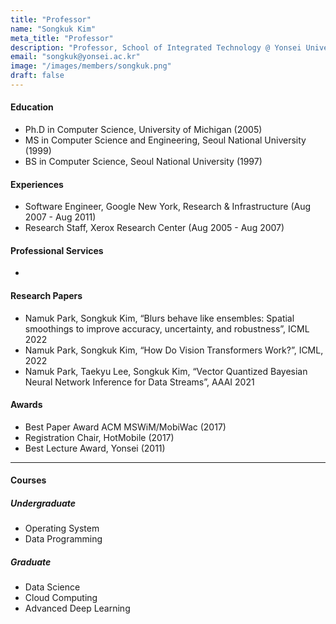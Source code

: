 ```yaml
---
title: "Professor"
name: "Songkuk Kim"
meta_title: "Professor"
description: "Professor, School of Integrated Technology @ Yonsei University"
email: "songkuk@yonsei.ac.kr"
image: "/images/members/songkuk.png"
draft: false
---
```


#### Education
- Ph.D in Computer Science, University of Michigan (2005)
- MS in Computer Science and Engineering, Seoul National University (1999)
- BS in Computer Science, Seoul National University (1997)

#### Experiences
- Software Engineer, Google New York, Research & Infrastructure (Aug 2007 - Aug 2011)
- Research Staff, Xerox Research Center (Aug 2005 - Aug 2007)

#### Professional Services
- 

#### Research Papers
- Namuk Park, Songkuk Kim, “Blurs behave like ensembles: Spatial smoothings to improve accuracy, uncertainty, and robustness”, ICML 2022
- Namuk Park, Songkuk Kim, “How Do Vision Transformers Work?”, ICML, 2022
- Namuk Park, Taekyu Lee, Songkuk Kim, “Vector Quantized Bayesian Neural Network Inference for Data Streams”, AAAI 2021

#### Awards
- Best Paper Award ACM MSWiM/MobiWac (2017)
- Registration Chair, HotMobile (2017)
- Best Lecture Award, Yonsei (2011)

---

#### Courses
##### Undergraduate
- Operating System
- Data Programming

##### Graduate
- Data Science
- Cloud Computing
- Advanced Deep Learning
